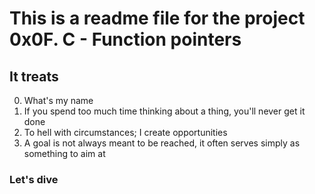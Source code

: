 # This is a readme file for the project 0x0F. C - Function pointers

## It treats 
0. What's my name
1. If you spend too much time thinking about a thing, you'll never get it done
2. To hell with circumstances; I create opportunities
3. A goal is not always meant to be reached, it often serves simply as something to aim at


### Let's dive
